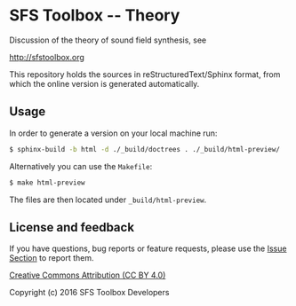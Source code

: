 SFS Toolbox -- Theory
=====================

Discussion of the theory of sound field synthesis, see

http://sfstoolbox.org

This repository holds the sources in reStructuredText/Sphinx format, from which
the online version is generated automatically.

## Usage

In order to generate a version on your local machine run:

```bash
$ sphinx-build -b html -d ./_build/doctrees . ./_build/html-preview/
```

Alternatively you can use the <code>Makefile</code>:

```bash
$ make html-preview
```

The files are then located under `_build/html-preview`.

## License and feedback

If you have questions, bug reports or feature requests, please use the [Issue
Section](https://github.com/sfstoolbox/sfs-documentation/issues) to report them.

[Creative Commons Attribution (CC BY
4.0)](https://creativecommons.org/licenses/by/4.0/)

Copyright (c) 2016 SFS Toolbox Developers
